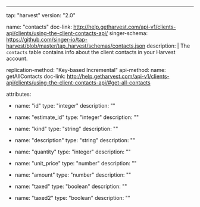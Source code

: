 ---
tap: "harvest"
version: "2.0"

name: "contacts"
doc-link: http://help.getharvest.com/api-v1/clients-api/clients/using-the-client-contacts-api/
singer-schema: https://github.com/singer-io/tap-harvest/blob/master/tap_harvest/schemas/contacts.json
description: |
  The `contacts` table contains info about the client contacts in your Harvest account.

replication-method: "Key-based Incremental"
api-method:
  name: getAllContacts
  doc-link: http://help.getharvest.com/api-v1/clients-api/clients/using-the-client-contacts-api/#get-all-contacts

attributes:
  - name: "id"
    type: "integer"
    description: ""

  - name: "estimate_id"
    type: "integer"
    description: ""

  - name: "kind"
    type: "string"
    description: ""

  - name: "description"
    type: "string"
    description: ""

  - name: "quantity"
    type: "integer"
    description: ""

  - name: "unit_price"
    type: "number"
    description: ""

  - name: "amount"
    type: "number"
    description: ""

  - name: "taxed"
    type: "boolean"
    description: ""

  - name: "taxed2"
    type: "boolean"
    description: ""


